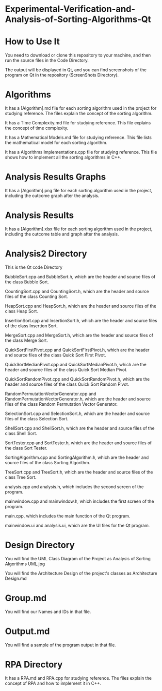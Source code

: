 # Experimental-Verification-and-Analysis-of-Sorting-Algorithms-Qt

# How to Use It 

You need to download or clone this repository to your machine, and then run the source files in the Code Directory.

The output will be displayed in Qt, and you can find screenshots of the program on Qt in the repository (ScreenShots Directory).

# Algorithms

It has a [Algorithm].md file for each sorting algorithm used in the project for studying reference. The files explain the concept of the sorting algorithm. 

It has a Time Complexity.md file for studying reference. This file explains the concept of time complexity. 

It has a Mathematical Models.md file for studying reference. This file lists the mathematical model for each sorting algorithm. 

It has a Algorithms Implementations.cpp file for studying reference. This file shows how to implement all the sorting algorithms in C++. 

# Analysis Results Graphs

It has a [Algorithm].png file for each sorting algorithm used in the project, including the outcome graph after the analysis. 

# Analysis Results 

It has a [Algorithm].xlsx file for each sorting algorithm used in the project, including the outcome table and graph after the analysis. 

# Analysis2 Directory

This is the Qt code Directory

BubbleSort.cpp and BubbleSort.h, which are the header and source files of the class Bubble Sort.

CountingSort.cpp and CountingSort.h, which are the header and source files of the class Counting Sort.

HeapSort.cpp and HeapSort.h, which are the header and source files of the class Heap Sort.

InsertionSort.cpp and InsertionSort.h, which are the header and source files of the class Insertion Sort.

MergeSort.cpp and MergeSort.h, which are the header and source files of the class Merge Sort.

QuickSortFirstPivot.cpp and QuickSortFirstPivot.h, which are the header and source files of the class Quick Sort First Pivot.

QuickSortMedianPivot.cpp and QuickSortMedianPivot.h, which are the header and source files of the class Quick Sort Median Pivot.

QuickSortRandomPivot.cpp and QuickSortRandomPivot.h, which are the header and source files of the class Quick Sort Random Pivot.

RandomPermutationVectorGenerator.cpp and RandomPermutationVectorGenerator.h, which are the header and source files of the class Random Permutation Vector Generator.

SelectionSort.cpp and SelectionSort.h, which are the header and source files of the class Selection Sort.

ShellSort.cpp and ShellSort.h, which are the header and source files of the class Shell Sort.

SortTester.cpp and SortTester.h, which are the header and source files of the class Sort Tester.

SortingAlgorithm.cpp and SortingAlgorithm.h, which are the header and source files of the class Sorting Algorithm.

TreeSort.cpp and TreeSort.h, which are the header and source files of the class Tree Sort.

analysis.cpp and analysis.h, which includes the second screen of the program. 

mainwindow.cpp and mainwindow.h, which includes the first screen of the program. 

main.cpp, which includes the main function of the Qt program. 

mainwindow.ui and analysis.ui, which are the UI files for the Qt program. 

# Design Directory 

You will find the UML Class Diagram of the Project as Analysis of Sorting Algorithms UML.jpg

You will find the Architecture Design of the project's classes as Architecture Design.md

# Group.md

You will find our Names and IDs in that file. 

# Output.md

You will find a sample of the program output in that file. 

# RPA Directory

It has a RPA.md and RPA.cpp for studying reference. The files explain the concept of RPA and how to implement it in C++. 




